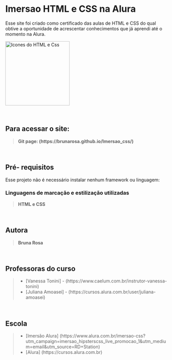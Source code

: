 <h1> Imersao HTML e CSS na Alura</h1>

Esse site foi criado como certificado das aulas de HTML e CSS do qual obtive a oportunidade de acrescentar conhecimentos que já aprendi até o momento na Alura.

<img src= "../src/files/icones-css-html.jpeg" alt= "Icones do HTML e Css" height="200">

<br><h2>Para acessar o site:</h2>
<blockquote><b>Git page: (https://brunarosa.github.io/Imersao_css/)</b></blockquote>

<br><h2>Pré- requisitos</h2>

Esse projeto não é necessário instalar nenhum framework ou linguagem:

<h3>Linguagens de marcação e estilização utilizadas</h3>
<blockquote><b>HTML e CSS</b></blockquote>

<br><h2>Autora</h2>
<blockquote><b>Bruna Rosa</b></blockquote>

<br><h2>Professoras do curso</h2>
<blockquote>
<ul> 
    <li>[Vanessa Tonini] -  (https://www.caelum.com.br/instrutor-vanessa-tonini)</li>
    <li>[Juliana Amoasei] - (https://cursos.alura.com.br/user/juliana-amoasei)</li>
</ul>
</blockquote>

<br><h2>Escola</h2>

<blockquote>
<ul> 
    <li>[Imersão Alura] (https://www.alura.com.br/imersao-css?utm_campaign=imersao_hipsterscss_live_promocao_1&utm_medium=email&utm_source=RD+Station)</li>
    <li>[Alura] (https://cursos.alura.com.br)</li>
</ul>
</blockquote>